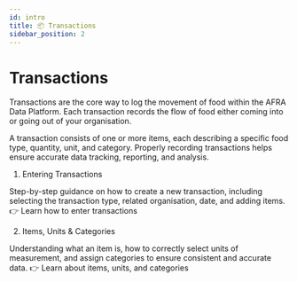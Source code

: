 ```yaml
---
id: intro
title: 📦 Transactions
sidebar_position: 2
---
```


# Transactions

Transactions are the core way to log the movement of food within the AFRA Data Platform. Each transaction records the flow of food either coming into or going out of your organisation.

A transaction consists of one or more items, each describing a specific food type, quantity, unit, and category. Properly recording transactions helps ensure accurate data tracking, reporting, and analysis.



1. Entering Transactions

Step-by-step guidance on how to create a new transaction, including selecting the transaction type, related organisation, date, and adding items.
👉 Learn how to enter transactions



2. Items, Units & Categories

Understanding what an item is, how to correctly select units of measurement, and assign categories to ensure consistent and accurate data.
👉 Learn about items, units, and categories
